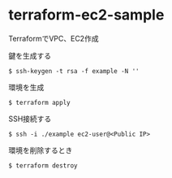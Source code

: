 # terraform-ec2-sample
TerraformでVPC、EC2作成

鍵を生成する

```
$ ssh-keygen -t rsa -f example -N ''
```
環境を生成

```
$ terraform apply
```
SSH接続する

```
$ ssh -i ./example ec2-user@<Public IP>
```

環境を削除するとき

```
$ terraform destroy
```

